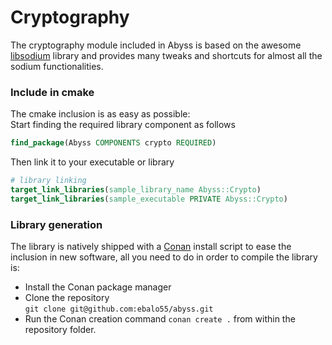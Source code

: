 # Cryptography



The cryptography module included in Abyss is based on the awesome [libsodium](https://doc.libsodium.org/) library and provides many tweaks and shortcuts for almost all the sodium functionalities.

### Include in cmake

The cmake inclusion is as easy as possible:\
Start finding the required library component as follows

```cmake
find_package(Abyss COMPONENTS crypto REQUIRED)
```

Then link it to your executable or library

```cmake
# library linking
target_link_libraries(sample_library_name Abyss::Crypto)
target_link_libraries(sample_executable PRIVATE Abyss::Crypto)
```

### Library generation

The library is natively shipped with a [Conan](https://conan.io/) install script to ease the inclusion in new software, all you need to do in order to compile the library is:

* Install the Conan package manager
* Clone the repository\
  `git clone git@github.com:ebalo55/abyss.git`&#x20;
* Run the Conan creation command `conan create .` from within the repository folder.
